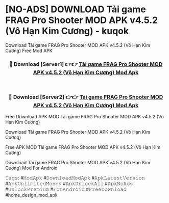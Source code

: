 # [NO-ADS] DOWNLOAD Tải game FRAG Pro Shooter MOD APK v4.5.2 (Vô Hạn Kim Cương) - kuqok
Download Tải game FRAG Pro Shooter MOD APK v4.5.2 (Vô Hạn Kim Cương) Free Mod APK

<div align="center">
<h3>🔴 Download [Server1] 👉👉 <a href="https://apk-comot.site?title=Tải_game_FRAG_Pro_Shooter_MOD_APK_v4.5.2_(Vô_Hạn_Kim_Cương)">Tải game FRAG Pro Shooter MOD APK v4.5.2 (Vô Hạn Kim Cương) Mod Apk</a></h3><br>

<h3>🔴 Download [Server2] 👉👉 <a href="https://apk-comot.site?title=Tải_game_FRAG_Pro_Shooter_MOD_APK_v4.5.2_(Vô_Hạn_Kim_Cương)">Tải game FRAG Pro Shooter MOD APK v4.5.2 (Vô Hạn Kim Cương) Mod Apk</a></h3>
</div>


Free Download APK MOD Tải game FRAG Pro Shooter MOD APK v4.5.2 (Vô Hạn Kim Cương)

Download Tải game FRAG Pro Shooter MOD APK v4.5.2 (Vô Hạn Kim Cương) 

Free APK MOD Tải game FRAG Pro Shooter MOD APK v4.5.2 (Vô Hạn Kim Cương) 

Download Tải game FRAG Pro Shooter MOD APK v4.5.2 (Vô Hạn Kim Cương) Mod For Android

𝚃𝚊𝚐𝚜: #𝙼𝚘𝚍𝙰𝚙𝚔 #𝙳𝚘𝚠𝚗𝚕𝚘𝚊𝚍𝙼𝚘𝚍𝙰𝚙𝚔 #𝙰𝚙𝚔𝙻𝚊𝚝𝚎𝚜𝚝𝚅𝚎𝚛𝚜𝚒𝚘𝚗 #𝙰𝚙𝚔𝚄𝚗𝚕𝚒𝚖𝚒𝚝𝚎𝚍𝙼𝚘𝚗𝚎𝚢 #𝙰𝚙𝚔𝚄𝚗𝚕𝚘𝚌𝚔𝙰𝚕𝚕 #𝙰𝚙𝚔𝙽𝚘𝙰𝚍𝚜 #𝚄𝚗𝚕𝚘𝚌𝚔𝙿𝚛𝚎𝚖𝚒𝚞𝚖 #𝙵𝚘𝚛𝙰𝚗𝚍𝚛𝚘𝚒𝚍 #𝙵𝚛𝚎𝚎𝙳𝚘𝚠𝚗𝚕𝚘𝚊𝚍 #home_design_mod_apk